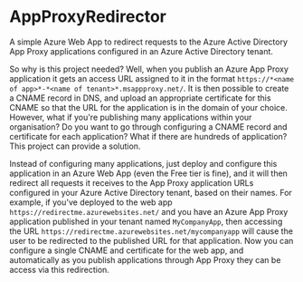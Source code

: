 # AppProxyRedirector
A simple Azure Web App to redirect requests to the Azure Active Directory App Proxy applications configured in an Azure Active Directory tenant.

So why is this project needed? Well, when you publish an Azure App Proxy application it gets an access URL assigned to it in the format `https://*<name of app>*-*<name of tenant>*.msappproxy.net/`. It is then possible to create a CNAME record in DNS, and upload an appropriate certificate for this CNAME so that the URL for the application is in the domain of your choice. However, what if you're publishing many applications within your organisation? Do you want to go through configuring a CNAME record and certificate for each application? What if there are hundreds of application? This project can provide a solution.

Instead of configuring many applications, just deploy and configure this application in an Azure Web App (even the Free tier is fine), and it will then redirect all requests it receives to the App Proxy application URLs configured in your Azure Active Directory tenant, based on their names. For example, if you've deployed to the web app `https://redirectme.azurewebsites.net/` and you have an Azure App Proxy application published in your tenant named `MyCompanyApp`, then accessing the URL `https://redirectme.azurewebsites.net/mycompanyapp` will cause the user to be redirected to the published URL for that application. Now you can configure a single CNAME and certificate for the web app, and automatically as you publish applications through App Proxy they can be access via this redirection.
